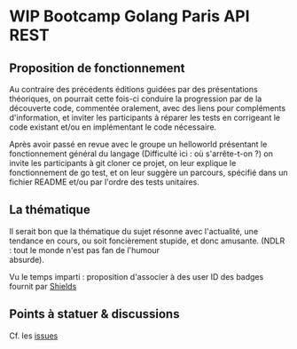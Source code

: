 
# WIP Bootcamp Golang Paris API REST

## Proposition de fonctionnement

Au contraire des précédents éditions guidées par des présentations théoriques, on 
pourrait cette fois-ci conduire la progression par de la découverte code, commentée oralement, 
avec des liens pour compléments d'information, et inviter les participants à réparer les tests 
en corrigeant le code existant et/ou en implémentant le code nécessaire.

Après avoir passé en revue avec le groupe un helloworld présentant le fonctionnement général 
du langage (Difficulté ici : où s'arrête-t-on ?) on invite les participants à git cloner ce projet, 
on leur explique le fonctionnement de go test, et on leur suggère un parcours, spécifié dans un 
fichier README et/ou par l'ordre des tests unitaires.


## La thématique

Il serait bon que la thématique du sujet résonne avec l'actualité, une tendance en cours, 
ou soit foncièrement stupide, et donc amusante. (NDLR : tout le monde n'est pas fan de l'humour  
absurde).

Vu le temps imparti : proposition d'associer à des user ID des badges fournit par [Shields](https://shields.io)


## Points à statuer & discussions

Cf. les [issues](https://github.com/GolangParis/bootcamp_api_rest/issues)

